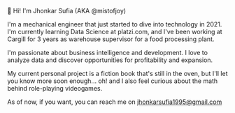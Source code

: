 👋 Hi! I'm Jhonkar Sufia (AKA @mistofjoy)

I'm a mechanical engineer that just started to dive into technology in 2021. I'm currently learning Data Science at platzi.com, and I've been working at Cargill for 3 years as warehouse supervisor for a food processing plant.

I'm passionate about business intelligence and development. I love to analyze data and discover opportunities for profitability and expansion.

My current personal project is a fiction book that's still in the oven, but I'll let you know more soon enough... oh! and I also feel curious about the math behind role-playing videogames.

As of now, if you want, you can reach me on jhonkarsufia1995@gmail.com

<!---
mistofjoy/mistofjoy is a ✨ special ✨ repository because its `README.md` (this file) appears on your GitHub profile.
You can click the Preview link to take a look at your changes.
--->
